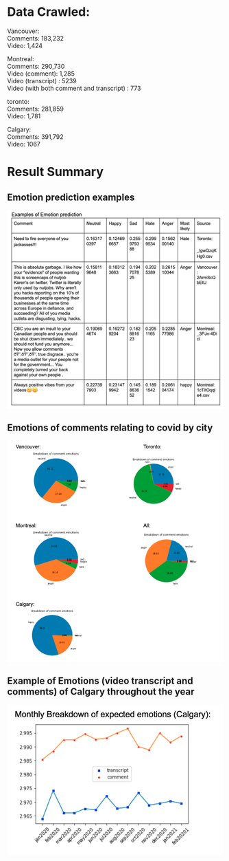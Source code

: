 # Data Crawled:

Vancouver:<br />
	Comments: 183,232 <br />
	Video: 1,424 <br />

Montreal: <br />
	Comments: 290,730 <br />
	Video (comment): 1,285 <br />
	Video (transcript) : 5239 <br />
	Video (with both comment and transcript) : 773 <br />

toronto: <br />
	Comments: 281,859 <br />
	Video: 1,781 <br />

Calgary: <br />
	Comments:  391,792 <br />
	Video: 1067 <br />
  
  
 # Result Summary
 
 ## Emotion prediction examples
 ![alt text](https://github.com/linusfoo/COVID-19-comments-analysis/blob/main/emotion%20pred.png)
 
 ## Emotions of comments relating to covid by city
 
 ![alt text](https://github.com/linusfoo/COVID-19-comments-analysis/blob/main/emotion_breakdown_by_cities.png)

## Example of Emotions (video transcript and comments) of Calgary throughout the year
![alt text](https://github.com/linusfoo/COVID-19-comments-analysis/blob/main/transcript%20vs%20comments.png)
  
  

